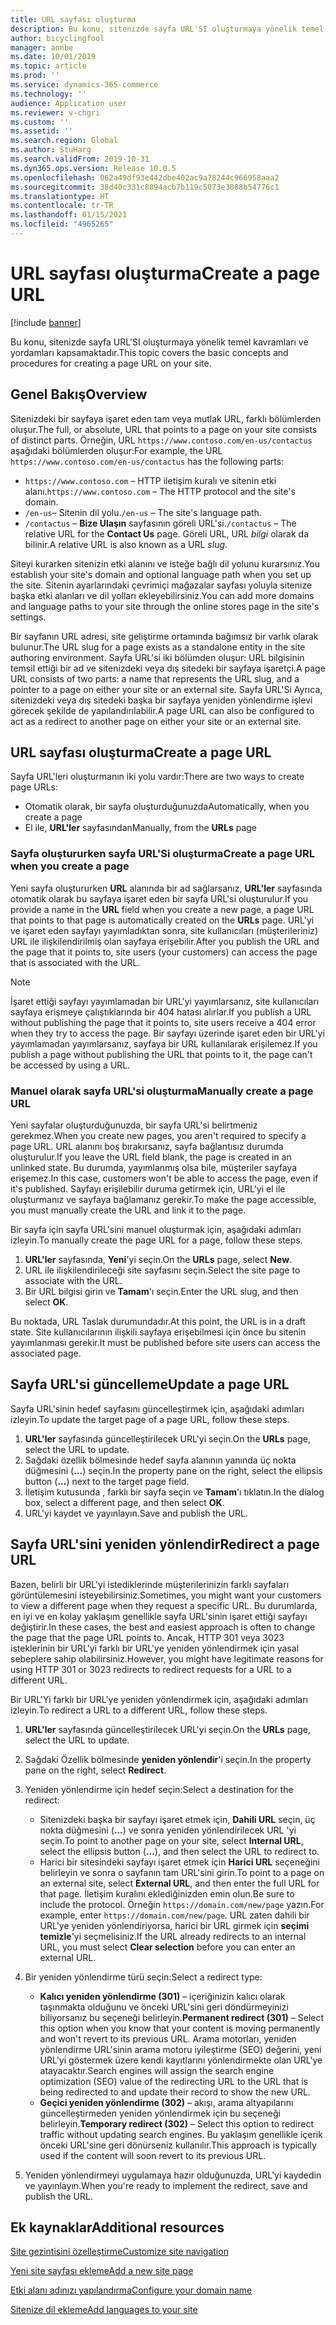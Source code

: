 ```yaml
---
title: URL sayfası oluşturma
description: Bu konu, sitenizde sayfa URL'SI oluşturmaya yönelik temel kavramları ve yordamları kapsamaktadır.
author: bicyclingfool
manager: annbe
ms.date: 10/01/2019
ms.topic: article
ms.prod: ''
ms.service: dynamics-365-commerce
ms.technology: ''
audience: Application user
ms.reviewer: v-chgri
ms.custom: ''
ms.assetid: ''
ms.search.region: Global
ms.author: StuHarg
ms.search.validFrom: 2019-10-31
ms.dyn365.ops.version: Release 10.0.5
ms.openlocfilehash: 062a49df93e442dbe402ac9a78244c966958aaa2
ms.sourcegitcommit: 38d40c331c8894acb7b119c5073e3088b54776c1
ms.translationtype: HT
ms.contentlocale: tr-TR
ms.lasthandoff: 01/15/2021
ms.locfileid: "4965265"
---
```

# <a name="create-a-page-url"></a><span data-ttu-id="814d4-103">URL sayfası oluşturma</span><span class="sxs-lookup"><span data-stu-id="814d4-103">Create a page URL</span></span>


[!include [banner](includes/banner.md)]

<span data-ttu-id="814d4-104">Bu konu, sitenizde sayfa URL'SI oluşturmaya yönelik temel kavramları ve yordamları kapsamaktadır.</span><span class="sxs-lookup"><span data-stu-id="814d4-104">This topic covers the basic concepts and procedures for creating a page URL on your site.</span></span>

## <a name="overview"></a><span data-ttu-id="814d4-105">Genel Bakış</span><span class="sxs-lookup"><span data-stu-id="814d4-105">Overview</span></span>

<span data-ttu-id="814d4-106">Sitenizdeki bir sayfaya işaret eden tam veya mutlak URL, farklı bölümlerden oluşur.</span><span class="sxs-lookup"><span data-stu-id="814d4-106">The full, or absolute, URL that points to a page on your site consists of distinct parts.</span></span> <span data-ttu-id="814d4-107">Örneğin, URL `https://www.contoso.com/en-us/contactus` aşağıdaki bölümlerden oluşur:</span><span class="sxs-lookup"><span data-stu-id="814d4-107">For example, the URL `https://www.contoso.com/en-us/contactus` has the following parts:</span></span>

- <span data-ttu-id="814d4-108">`https://www.contoso.com` – HTTP iletişim kuralı ve sitenin etki alanı.</span><span class="sxs-lookup"><span data-stu-id="814d4-108">`https://www.contoso.com` – The HTTP protocol and the site's domain.</span></span>
- <span data-ttu-id="814d4-109">`/en-us`– Sitenin dil yolu.</span><span class="sxs-lookup"><span data-stu-id="814d4-109">`/en-us` – The site's language path.</span></span>
- <span data-ttu-id="814d4-110">`/contactus` – **Bize Ulaşın** sayfasının göreli URL'si.</span><span class="sxs-lookup"><span data-stu-id="814d4-110">`/contactus` – The relative URL for the **Contact Us** page.</span></span> <span data-ttu-id="814d4-111">Göreli URL, URL *bilgi* olarak da bilinir.</span><span class="sxs-lookup"><span data-stu-id="814d4-111">A relative URL is also known as a URL *slug*.</span></span>

<span data-ttu-id="814d4-112">Siteyi kurarken sitenizin etki alanını ve isteğe bağlı dil yolunu kurarsınız.</span><span class="sxs-lookup"><span data-stu-id="814d4-112">You establish your site's domain and optional language path when you set up the site.</span></span> <span data-ttu-id="814d4-113">Sitenin ayarlarındaki çevrimiçi mağazalar sayfası yoluyla sitenize başka etki alanları ve dil yolları ekleyebilirsiniz.</span><span class="sxs-lookup"><span data-stu-id="814d4-113">You can add more domains and language paths to your site through the online stores page in the site's settings.</span></span>

<span data-ttu-id="814d4-114">Bir sayfanın URL adresi, site geliştirme ortamında bağımsız bir varlık olarak bulunur.</span><span class="sxs-lookup"><span data-stu-id="814d4-114">The URL slug for a page exists as a standalone entity in the site authoring environment.</span></span> <span data-ttu-id="814d4-115">Sayfa URL'si iki bölümden oluşur: URL bilgisinin temsil ettiği bir ad ve sitenizdeki veya dış sitedeki bir sayfaya işaretçi.</span><span class="sxs-lookup"><span data-stu-id="814d4-115">A page URL consists of two parts: a name that represents the URL slug, and a pointer to a page on either your site or an external site.</span></span> <span data-ttu-id="814d4-116">Sayfa URL'Si Ayrıca, sitenizdeki veya dış sitedeki başka bir sayfaya yeniden yönlendirme işlevi görecek şekilde de yapılandırılabilir.</span><span class="sxs-lookup"><span data-stu-id="814d4-116">A page URL can also be configured to act as a redirect to another page on either your site or an external site.</span></span>

## <a name="create-a-page-url"></a><span data-ttu-id="814d4-117">URL sayfası oluşturma</span><span class="sxs-lookup"><span data-stu-id="814d4-117">Create a page URL</span></span>

<span data-ttu-id="814d4-118">Sayfa URL'leri oluşturmanın iki yolu vardır:</span><span class="sxs-lookup"><span data-stu-id="814d4-118">There are two ways to create page URLs:</span></span>

- <span data-ttu-id="814d4-119">Otomatik olarak, bir sayfa oluşturduğunuzda</span><span class="sxs-lookup"><span data-stu-id="814d4-119">Automatically, when you create a page</span></span>
- <span data-ttu-id="814d4-120">El ile, **URL'ler** sayfasından</span><span class="sxs-lookup"><span data-stu-id="814d4-120">Manually, from the **URLs** page</span></span>

### <a name="create-a-page-url-when-you-create-a-page"></a><span data-ttu-id="814d4-121">Sayfa oluştururken sayfa URL'Si oluşturma</span><span class="sxs-lookup"><span data-stu-id="814d4-121">Create a page URL when you create a page</span></span>

<span data-ttu-id="814d4-122">Yeni sayfa oluştururken **URL** alanında bir ad sağlarsanız, **URL'ler** sayfasında otomatik olarak bu sayfaya işaret eden bir sayfa URL'si oluşturulur.</span><span class="sxs-lookup"><span data-stu-id="814d4-122">If you provide a name in the **URL** field when you create a new page, a page URL that points to that page is automatically created on the **URLs** page.</span></span> <span data-ttu-id="814d4-123">URL'yi ve işaret eden sayfayı yayımladıktan sonra, site kullanıcıları (müşterileriniz) URL ile ilişkilendirilmiş olan sayfaya erişebilir.</span><span class="sxs-lookup"><span data-stu-id="814d4-123">After you publish the URL and the page that it points to, site users (your customers) can access the page that is associated with the URL.</span></span>

> [!NOTE]
> <span data-ttu-id="814d4-124">İşaret ettiği sayfayı yayımlamadan bir URL'yi yayımlarsanız, site kullanıcıları sayfaya erişmeye çalıştıklarında bir 404 hatası alırlar.</span><span class="sxs-lookup"><span data-stu-id="814d4-124">If you publish a URL without publishing the page that it points to, site users receive a 404 error when they try to access the page.</span></span> <span data-ttu-id="814d4-125">Bir sayfayı üzerinde işaret eden bir URL'yi yayımlamadan yayımlarsanız, sayfaya bir URL kullanılarak erişilemez.</span><span class="sxs-lookup"><span data-stu-id="814d4-125">If you publish a page without publishing the URL that points to it, the page can't be accessed by using a URL.</span></span>

### <a name="manually-create-a-page-url"></a><span data-ttu-id="814d4-126">Manuel olarak sayfa URL'si oluşturma</span><span class="sxs-lookup"><span data-stu-id="814d4-126">Manually create a page URL</span></span>

<span data-ttu-id="814d4-127">Yeni sayfalar oluşturduğunuzda, bir sayfa URL'si belirtmeniz gerekmez.</span><span class="sxs-lookup"><span data-stu-id="814d4-127">When you create new pages, you aren't required to specify a page URL.</span></span> <span data-ttu-id="814d4-128">URL alanını boş bırakırsanız, sayfa bağlantısız durumda oluşturulur.</span><span class="sxs-lookup"><span data-stu-id="814d4-128">If you leave the URL field blank, the page is created in an unlinked state.</span></span> <span data-ttu-id="814d4-129">Bu durumda, yayımlanmış olsa bile, müşteriler sayfaya erişemez.</span><span class="sxs-lookup"><span data-stu-id="814d4-129">In this case, customers won't be able to access the page, even if it's published.</span></span> <span data-ttu-id="814d4-130">Sayfayı erişilebilir duruma getirmek için, URL'yi el ile oluşturmanız ve sayfaya bağlamanız gerekir.</span><span class="sxs-lookup"><span data-stu-id="814d4-130">To make the page accessible, you must manually create the URL and link it to the page.</span></span>

<span data-ttu-id="814d4-131">Bir sayfa için sayfa URL'sini manuel oluşturmak için, aşağıdaki adımları izleyin.</span><span class="sxs-lookup"><span data-stu-id="814d4-131">To manually create the page URL for a page, follow these steps.</span></span>

1. <span data-ttu-id="814d4-132">**URL'ler** sayfasında, **Yeni**'yi seçin.</span><span class="sxs-lookup"><span data-stu-id="814d4-132">On the **URLs** page, select **New**.</span></span>
1. <span data-ttu-id="814d4-133">URL ile ilişkilendirileceği site sayfasını seçin.</span><span class="sxs-lookup"><span data-stu-id="814d4-133">Select the site page to associate with the URL.</span></span>
1. <span data-ttu-id="814d4-134">Bir URL bilgisi girin ve **Tamam**'ı seçin.</span><span class="sxs-lookup"><span data-stu-id="814d4-134">Enter the URL slug, and then select **OK**.</span></span>

<span data-ttu-id="814d4-135">Bu noktada, URL Taslak durumundadır.</span><span class="sxs-lookup"><span data-stu-id="814d4-135">At this point, the URL is in a draft state.</span></span> <span data-ttu-id="814d4-136">Site kullanıcılarının ilişkili sayfaya erişebilmesi için önce bu sitenin yayımlanması gerekir.</span><span class="sxs-lookup"><span data-stu-id="814d4-136">It must be published before site users can access the associated page.</span></span>

## <a name="update-a-page-url"></a><span data-ttu-id="814d4-137">Sayfa URL'si güncelleme</span><span class="sxs-lookup"><span data-stu-id="814d4-137">Update a page URL</span></span>

<span data-ttu-id="814d4-138">Sayfa URL'sinin hedef sayfasını güncelleştirmek için, aşağıdaki adımları izleyin.</span><span class="sxs-lookup"><span data-stu-id="814d4-138">To update the target page of a page URL, follow these steps.</span></span>

1. <span data-ttu-id="814d4-139">**URL'ler** sayfasında güncelleştirilecek URL'yi seçin.</span><span class="sxs-lookup"><span data-stu-id="814d4-139">On the **URLs** page, select the URL to update.</span></span>
1. <span data-ttu-id="814d4-140">Sağdaki özellik bölmesinde hedef sayfa alanının yanında üç nokta düğmesini (**...**) seçin.</span><span class="sxs-lookup"><span data-stu-id="814d4-140">In the property pane on the right, select the ellipsis button (**...**) next to the target page field.</span></span>
1. <span data-ttu-id="814d4-141">İletişim kutusunda , farklı bir sayfa seçin ve **Tamam**'ı tıklatın.</span><span class="sxs-lookup"><span data-stu-id="814d4-141">In the dialog box, select a different page, and then select **OK**.</span></span>
1. <span data-ttu-id="814d4-142">URL'yi kaydet ve yayınlayın.</span><span class="sxs-lookup"><span data-stu-id="814d4-142">Save and publish the URL.</span></span>

## <a name="redirect-a-page-url"></a><span data-ttu-id="814d4-143">Sayfa URL'sini yeniden yönlendir</span><span class="sxs-lookup"><span data-stu-id="814d4-143">Redirect a page URL</span></span>

<span data-ttu-id="814d4-144">Bazen, belirli bir URL'yi istediklerinde müşterilerinizin farklı sayfaları görüntülemesini isteyebilirsiniz.</span><span class="sxs-lookup"><span data-stu-id="814d4-144">Sometimes, you might want your customers to view a different page when they request a specific URL.</span></span> <span data-ttu-id="814d4-145">Bu durumlarda, en iyi ve en kolay yaklaşım genellikle sayfa URL'sinin işaret ettiği sayfayı değiştirir.</span><span class="sxs-lookup"><span data-stu-id="814d4-145">In these cases, the best and easiest approach is often to change the page that the page URL points to.</span></span> <span data-ttu-id="814d4-146">Ancak, HTTP 301 veya 3023 isteklerinin bir URL'yi farklı bir URL'ye yeniden yönlendirmek için yasal sebeplere sahip olabilirsiniz.</span><span class="sxs-lookup"><span data-stu-id="814d4-146">However, you might have legitimate reasons for using HTTP 301 or 3023 redirects to redirect requests for a URL to a different URL.</span></span>

<span data-ttu-id="814d4-147">Bir URL'Yi farklı bir URL'ye yeniden yönlendirmek için, aşağıdaki adımları izleyin.</span><span class="sxs-lookup"><span data-stu-id="814d4-147">To redirect a URL to a different URL, follow these steps.</span></span>

1. <span data-ttu-id="814d4-148">**URL'ler** sayfasında güncelleştirilecek URL'yi seçin.</span><span class="sxs-lookup"><span data-stu-id="814d4-148">On the **URLs** page, select the URL to update.</span></span>
1. <span data-ttu-id="814d4-149">Sağdaki Özellik bölmesinde **yeniden yönlendir**'i seçin.</span><span class="sxs-lookup"><span data-stu-id="814d4-149">In the property pane on the right, select **Redirect**.</span></span>
1. <span data-ttu-id="814d4-150">Yeniden yönlendirme için hedef seçin:</span><span class="sxs-lookup"><span data-stu-id="814d4-150">Select a destination for the redirect:</span></span>

    - <span data-ttu-id="814d4-151">Sitenizdeki başka bir sayfayı işaret etmek için, **Dahili URL** seçin, üç nokta düğmesini (**...**) ve sonra yeniden yönlendirilecek URL 'yi seçin.</span><span class="sxs-lookup"><span data-stu-id="814d4-151">To point to another page on your site, select **Internal URL**, select the ellipsis button (**...**), and then select the URL to redirect to.</span></span>
    - <span data-ttu-id="814d4-152">Harici bir sitesindeki sayfayı işaret etmek için **Harici URL** seçeneğini belirleyin ve sonra o sayfanın tam URL'sini girin.</span><span class="sxs-lookup"><span data-stu-id="814d4-152">To point to a page on an external site, select **External URL**, and then enter the full URL for that page.</span></span> <span data-ttu-id="814d4-153">İletişim kuralını eklediğinizden emin olun.</span><span class="sxs-lookup"><span data-stu-id="814d4-153">Be sure to include the protocol.</span></span> <span data-ttu-id="814d4-154">Örneğin `https://domain.com/new/page` yazın.</span><span class="sxs-lookup"><span data-stu-id="814d4-154">For example, enter `https://domain.com/new/page`.</span></span> <span data-ttu-id="814d4-155">URL zaten dahili bir URL'ye yeniden yönlendiriyorsa, harici bir URL girmek için **seçimi temizle**'yi seçmelisiniz.</span><span class="sxs-lookup"><span data-stu-id="814d4-155">If the URL already redirects to an internal URL, you must select **Clear selection** before you can enter an external URL.</span></span>

1. <span data-ttu-id="814d4-156">Bir yeniden yönlendirme türü seçin:</span><span class="sxs-lookup"><span data-stu-id="814d4-156">Select a redirect type:</span></span>

    - <span data-ttu-id="814d4-157">**Kalıcı yeniden yönlendirme (301)** – içeriğinizin kalıcı olarak taşınmakta olduğunu ve önceki URL'sini geri döndürmeyinizi biliyorsanız bu seçeneği belirleyin.</span><span class="sxs-lookup"><span data-stu-id="814d4-157">**Permanent redirect (301)** – Select this option when you know that your content is moving permanently and won't revert to its previous URL.</span></span> <span data-ttu-id="814d4-158">Arama motorları, yeniden yönlendirme URL'sinin arama motoru iyileştirme (SEO) değerini, yeni URL'yi göstermek üzere kendi kayıtlarını yönlendirmekte olan URL'ye atayacaktır.</span><span class="sxs-lookup"><span data-stu-id="814d4-158">Search engines will assign the search engine optimization (SEO) value of the redirecting URL to the URL that is being redirected to and update their record to show the new URL.</span></span> 
    - <span data-ttu-id="814d4-159">**Geçici yeniden yönlendirme (302)** – akışı, arama altyapılarını güncelleştirmeden yeniden yönlendirmek için bu seçeneği belirleyin.</span><span class="sxs-lookup"><span data-stu-id="814d4-159">**Temporary redirect (302)** – Select this option to redirect traffic without updating search engines.</span></span> <span data-ttu-id="814d4-160">Bu yaklaşım genellikle içerik önceki URL'sine geri dönürseniz kullanılır.</span><span class="sxs-lookup"><span data-stu-id="814d4-160">This approach is typically used if the content will soon revert to its previous URL.</span></span>

1. <span data-ttu-id="814d4-161">Yeniden yönlendirmeyi uygulamaya hazır olduğunuzda, URL'yi kaydedin ve yayınlayın.</span><span class="sxs-lookup"><span data-stu-id="814d4-161">When you're ready to implement the redirect, save and publish the URL.</span></span>

## <a name="additional-resources"></a><span data-ttu-id="814d4-162">Ek kaynaklar</span><span class="sxs-lookup"><span data-stu-id="814d4-162">Additional resources</span></span>

[<span data-ttu-id="814d4-163">Site gezintisini özelleştirme</span><span class="sxs-lookup"><span data-stu-id="814d4-163">Customize site navigation</span></span>](customize-site-navigation.md)

[<span data-ttu-id="814d4-164">Yeni site sayfası ekleme</span><span class="sxs-lookup"><span data-stu-id="814d4-164">Add a new site page</span></span>](add-new-page.md)

[<span data-ttu-id="814d4-165">Etki alanı adınızı yapılandırma</span><span class="sxs-lookup"><span data-stu-id="814d4-165">Configure your domain name</span></span>](configure-your-domain-name.md)

[<span data-ttu-id="814d4-166">Sitenize dil ekleme</span><span class="sxs-lookup"><span data-stu-id="814d4-166">Add languages to your site</span></span>](add-languages-to-site.md)
